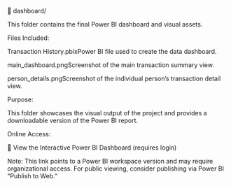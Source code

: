 📁 dashboard/

This folder contains the final Power BI dashboard and visual assets.

Files Included:

Transaction History.pbixPower BI file used to create the data dashboard.

main_dashboard.pngScreenshot of the main transaction summary view.

person_details.pngScreenshot of the individual person’s transaction detail view.

Purpose:

This folder showcases the visual output of the project and provides a downloadable version of the Power BI report.

Online Access:

🔗 View the Interactive Power BI Dashboard (requires login)

Note: This link points to a Power BI workspace version and may require organizational access. For public viewing, consider publishing via Power BI “Publish to Web.”


